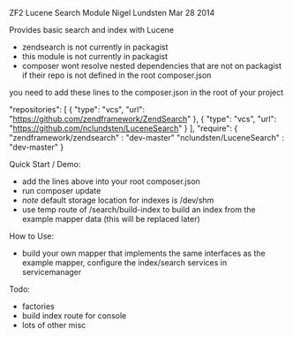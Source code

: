 ZF2 Lucene Search Module
Nigel Lundsten
Mar 28 2014

Provides basic search and index with Lucene

- zendsearch is not currently in packagist
- this module is not currently in packagist
- composer wont resolve nested dependencies that are not on packagist if their repo is not defined in the root composer.json

you need to add these lines to the composer.json in the root of your project

"repositories": [
    {
        "type": "vcs",
        "url": "https://github.com/zendframework/ZendSearch"
    },
    {
        "type": "vcs",
        "url": "https://github.com/nclundsten/LuceneSearch"
    }
],
"require": {
    "zendframework/zendsearch" : "dev-master"
    "nclundsten/LuceneSearch"  : "dev-master"
}

Quick Start / Demo:
- add the lines above into your root composer.json
- run composer update
- *note* default storage location for indexes is /dev/shm
- use temp route of /search/build-index to build an index from the example mapper data (this will be replaced later)

How to Use:
- build your own mapper that implements the same interfaces as the example mapper, configure the index/search services in servicemanager

Todo:
- factories
- build index route for console
- lots of other misc
